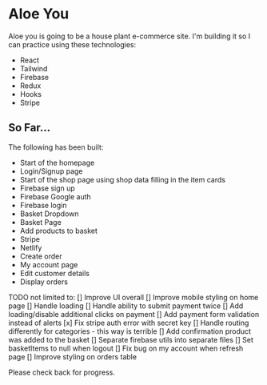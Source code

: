 # Aloe You

Aloe you is going to be a house plant e-commerce site. I'm building it so I can practice using these technologies:

- React
- Tailwind
- Firebase
- Redux
- Hooks
- Stripe

## So Far...

The following has been built:

- Start of the homepage
- Login/Signup page
- Start of the shop page using shop data filling in the item cards
- Firebase sign up
- Firebase Google auth
- Firebase login
- Basket Dropdown
- Basket Page
- Add products to basket
- Stripe
- Netlify
- Create order
- My account page
- Edit customer details
- Display orders

TODO not limited to:
[] Improve UI overall
[] Improve mobile styling on home page
[] Handle loading
[] Handle ability to submit payment twice
[] Add loading/disable additional clicks on payment
[] Add payment form validation instead of alerts
[x] Fix stripe auth error with secret key
[] Handle routing differently for categories - this way is terrible
[] Add confirmation product was added to the basket
[] Separate firebase utils into separate files
[] Set basketItems to null when logout
[] Fix bug on my account when refresh page
[] Improve styling on orders table


Please check back for progress.
